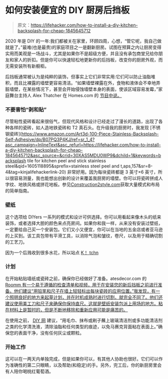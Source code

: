 # 如何安装便宜的 DIY 厨房后挡板

> 原文：<https://lifehacker.com/how-to-install-a-diy-kitchen-backsplash-for-cheap-1845645712>

2020 年是 DIY 的一年:我们都被关在家里，环顾四周，心想，“管它呢，我自己做就是了。”最难(也是最贵)的家庭项目之一是翻新厨房。试图在预算之内让厨房变得实用而美观是一场战斗，尤其是如果你不是超级方便，并且没有承包商堂兄给你朋友和家人的折扣。但是你可以快速轻松地更新你的后挡板，改变你的厨房外观，而无需安装所有新橱柜。



后挡板通常被认为是纯粹的装饰，但事实上它们非常实用:它们可以防止油脂堆积，而且比裸露的墙壁更容易清洁。“如果墙壁裸露在外，食物和液体会不幸地弄脏墙壁，在某些情况下，甚至会开始侵蚀墙壁本身的表面，使该区域容易发霉，”家庭舞台主持人 Alex Thatcher 在 Homes.com 的 [节目中说。](https://www.homes.com/blog/2016/09/bathroomkitchen-essentials-value-benefits-backsplash/)

### 不要害怕“剥和贴”

尽管粘性瓷砖看起来很俗气，但现代风格和设计已经走过了漫长的道路，出现了各种各样的瓷砖，如人造地铁瓷砖和 T2 真石头。在升级我的厨房时，我发现 [不锈钢瓷砖](https://www.amazon.com/Art3d-100-Piece-Stainless-Backsplash-Self-Adhesive/dp/B07PQ3P4KJ/ref=sr_1_4?asc_campaign=InlineText&asc_refurl=https://lifehacker.com/how-to-install-a-diy-kitchen-backsplash-for-cheap-1845645712&asc_source=&crid=30XAS5MDU0WP9&dchild=1&keywords=backsplash tile for kitchen peel and stick stainless steel&qid=1605118895&sprefix=stainless steel peel and t,aps,157&sr=8-4&tag=kinjalifehackerlink-20) 非常好用。因为每块瓷砖都是 3 英寸×6 英寸，所以很容易测量，我也能想出创新的设计来覆盖我厨房的墙壁。你可以将瓷砖拼成人字纹、地铁风格或拼花地板。参见[Construction2style.com](https://construction2style.com/tutorials/subway-tile-pattern-ideas/)获取大量模式和布局的简单指南。

### 壁纸

这个选项给 DIYers 一系列的模式和设计可供选择。你可以用看起来像木头的纸来装饰，或者选择大胆的颜色来点亮房间。如果你和我一样，从来没有安装过壁纸，一定要给自己买一个安装包。它们又小又便宜，你可以在当地的五金店或者亚马逊的上买到。该工具包带有平滑工具，以消除气泡和皱纹，卷尺，以及用于精确切割的工艺刀。

因为一个后溅收到很多水花，所以站点 [K！ tchn](https://www.grundig.com/ktchnmag/blog/choosing-wallpaper-for-your-kitchen/)

### 计划

在开始粘贴墙纸或瓷砖之前，确保你已经做好了准备。atesdecor.com 的 [Roomm 有一个易于遵循的检查清单和视频，用于在安装您的新后挡板之前进行准备。他们建议“用铅笔和尺子在墙上轻轻标出每块瓷砖的应用位置。”我发现，有一个照明良好的地方来起草计划，并在时机成熟时进行切割，就完全不同了。他们还建议使用美工刀和尺子来确保你保持直尺。这就是壁纸安装包派上用场的地方。粘在材料上是暂时的，但是不断地移除和重新应用可能是痛苦的。](https://roommatesdecor.com/pages/how-to-install-peel-and-stick-backsplashes)

在使用之前， [DIY 网](https://www.diynetwork.com/how-to/skills-and-know-how/masonry-and-tiling/how-to-install-a-backsplash-in-a-box) 建议，“用毛巾、抹布或刷子蘸上玻璃清洁剂或多功能清洁剂之类的化学清洗液，清除油脂和任何类型的痕迹，以免马赛克背面粘在表面上。”确保您的表面干净，没有任何灰尘或颗粒。

### 开始工作

这可以在一两天内单独完成，但是如果你可以，有其他人协助也很好。它们可以作为准确性的第二只眼睛，以及帮助(和稳定)的手。另外，完工后，你的新厨房里会有人陪你喝桃红葡萄酒。